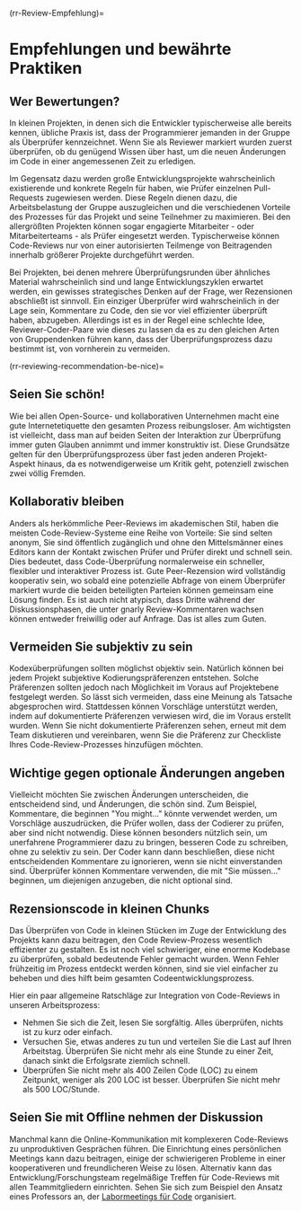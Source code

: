 (rr-Review-Empfehlung)=
# Empfehlungen und bewährte Praktiken

## Wer Bewertungen?

In kleinen Projekten, in denen sich die Entwickler typischerweise alle bereits kennen, übliche Praxis ist, dass der Programmierer jemanden in der Gruppe als Überprüfer kennzeichnet. Wenn Sie als Reviewer markiert wurden zuerst überprüfen, ob du genügend Wissen über hast, um die neuen Änderungen im Code in einer angemessenen Zeit zu erledigen.

Im Gegensatz dazu werden große Entwicklungsprojekte wahrscheinlich existierende und konkrete Regeln für haben, wie Prüfer einzelnen Pull-Requests zugewiesen werden. Diese Regeln dienen dazu, die Arbeitsbelastung der Gruppe auszugleichen und die verschiedenen Vorteile des Prozesses für das Projekt und seine Teilnehmer zu maximieren. Bei den allergrößten Projekten können sogar engagierte Mitarbeiter - oder Mitarbeiterteams - als Prüfer eingesetzt werden. Typischerweise können Code-Reviews nur von einer autorisierten Teilmenge von Beitragenden innerhalb größerer Projekte durchgeführt werden.

Bei Projekten, bei denen mehrere Überprüfungsrunden über ähnliches Material wahrscheinlich sind und lange Entwicklungszyklen erwartet werden, ein gewisses strategisches Denken auf der Frage, wer Rezensionen abschließt ist sinnvoll. Ein einziger Überprüfer wird wahrscheinlich in der Lage sein, Kommentare zu Code, den sie vor viel effizienter überprüft haben, abzugeben. Allerdings ist es in der Regel eine schlechte Idee, Reviewer-Coder-Paare wie dieses zu lassen da es zu den gleichen Arten von Gruppendenken führen kann, dass der Überprüfungsprozess dazu bestimmt ist, von vornherein zu vermeiden.

(rr-reviewing-recommendation-be-nice)=
## Seien Sie schön!

Wie bei allen Open-Source- und kollaborativen Unternehmen macht eine gute Internetetiquette den gesamten Prozess reibungsloser. Am wichtigsten ist vielleicht, dass man auf beiden Seiten der Interaktion zur Überprüfung immer guten Glauben annimmt und immer konstruktiv ist. Diese Grundsätze gelten für den Überprüfungsprozess über fast jeden anderen Projekt-Aspekt hinaus, da es notwendigerweise um Kritik geht, potenziell zwischen zwei völlig Fremden.

## Kollaborativ bleiben

Anders als herkömmliche Peer-Reviews im akademischen Stil, haben die meisten Code-Review-Systeme eine Reihe von Vorteile: Sie sind selten anonym, Sie sind öffentlich zugänglich und ohne den Mittelsmänner eines Editors kann der Kontakt zwischen Prüfer und Prüfer direkt und schnell sein. Dies bedeutet, dass Code-Überprüfung normalerweise ein schneller, flexibler und interaktiver Prozess ist. Gute Peer-Rezension wird vollständig kooperativ sein, wo sobald eine potenzielle Abfrage von einem Überprüfer markiert wurde die beiden beteiligten Parteien können gemeinsam eine Lösung finden. Es ist auch nicht atypisch, dass Dritte während der Diskussionsphasen, die unter gnarly Review-Kommentaren wachsen können entweder freiwillig oder auf Anfrage. Das ist alles zum Guten.

## Vermeiden Sie subjektiv zu sein

Kodexüberprüfungen sollten möglichst objektiv sein. Natürlich können bei jedem Projekt subjektive Kodierungspräferenzen entstehen. Solche Präferenzen sollten jedoch nach Möglichkeit im Voraus auf Projektebene festgelegt werden. So lässt sich vermeiden, dass eine Meinung als Tatsache abgesprochen wird. Stattdessen können Vorschläge unterstützt werden, indem auf dokumentierte Präferenzen verwiesen wird, die im Voraus erstellt wurden. Wenn Sie nicht dokumentierte Präferenzen sehen, erneut mit dem Team diskutieren und vereinbaren, wenn Sie die Präferenz zur Checkliste Ihres Code-Review-Prozesses hinzufügen möchten.

## Wichtige gegen optionale Änderungen angeben

Vielleicht möchten Sie zwischen Änderungen unterscheiden, die entscheidend sind, und Änderungen, die schön sind. Zum Beispiel, Kommentare, die beginnen "You might..." könnte verwendet werden, um Vorschläge auszudrücken, die Prüfer wollen, dass der Codierer zu prüfen, aber sind nicht notwendig. Diese können besonders nützlich sein, um unerfahrene Programmierer dazu zu bringen, besseren Code zu schreiben, ohne zu selektiv zu sein. Der Coder kann dann beschließen, diese nicht entscheidenden Kommentare zu ignorieren, wenn sie nicht einverstanden sind. Überprüfer können Kommentare verwenden, die mit "Sie müssen..." beginnen, um diejenigen anzugeben, die nicht optional sind.

## Rezensionscode in kleinen Chunks

Das Überprüfen von Code in kleinen Stücken im Zuge der Entwicklung des Projekts kann dazu beitragen, den Code Review-Prozess wesentlich effizienter zu gestalten. Es ist noch viel schwieriger, eine enorme Kodebase zu überprüfen, sobald bedeutende Fehler gemacht wurden. Wenn Fehler frühzeitig im Prozess entdeckt werden können, sind sie viel einfacher zu beheben und dies hilft beim gesamten Codeentwicklungsprozess.

Hier ein paar allgemeine Ratschläge zur Integration von Code-Reviews in unseren Arbeitsprozess:

- Nehmen Sie sich die Zeit, lesen Sie sorgfältig. Alles überprüfen, nichts ist zu kurz oder einfach.
- Versuchen Sie, etwas anderes zu tun und verteilen Sie die Last auf Ihren Arbeitstag. Überprüfen Sie nicht mehr als eine Stunde zu einer Zeit, danach sinkt die Erfolgsrate ziemlich schnell.
- Überprüfen Sie nicht mehr als 400 Zeilen Code (LOC) zu einem Zeitpunkt, weniger als 200 LOC ist besser. Überprüfen Sie nicht mehr als 500 LOC/Stunde.

## Seien Sie mit Offline nehmen der Diskussion

Manchmal kann die Online-Kommunikation mit komplexeren Code-Reviews zu unproduktiven Gesprächen führen. Die Einrichtung eines persönlichen Meetings kann dazu beitragen, einige der schwierigeren Probleme in einer kooperativeren und freundlicheren Weise zu lösen. Alternativ kann das Entwicklung/Forschungsteam regelmäßige Treffen für Code-Reviews mit allen Teammitgliedern einrichten. Sehen Sie sich zum Beispiel den Ansatz eines Professors an, der [Labormeetings für Code](http://fperez.org/py4science/code_reviews.html) organisiert.
